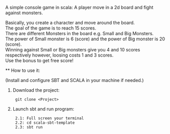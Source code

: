 A simple console game in scala: A player move in a 2d board and fight against monsters.

Basically, you create a character and move around the board.   
The goal of the game is to reach 15 scores.   
There are different Monsters in the board e.g. Small and Big Monsters.   
The power of Small monster is 6 (score) and the power of Big monster is 20 (score).   
Winning against Small or Big monsters give you 4 and 10 scores respectively however, loosing costs 1 and 3 scores.   
Use the bonus to get free score!   

** How to use it:

(Install and configure SBT and SCALA in your machine if needed.)

1. Download the project:

        git clone <Project>
        

2. Launch sbt and run program:

        2.1: Full screen your terminal
        2.2: cd scala-sbt-template
        2.3: sbt run
